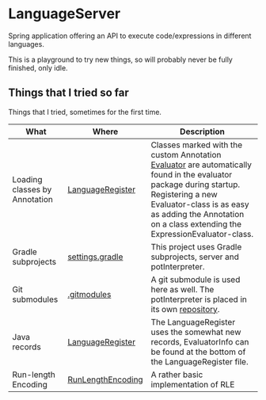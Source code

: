 # LanguageServer

Spring application offering an API to execute code/expressions in different languages.

This is a playground to try new things, so will probably never be fully finished, only idle.

## Things that I tried so far

Things that I tried, sometimes for the first time.

| What                          | Where                                                                                                        | Description                                                                                                                                                                                                                                                                                                                      |
|-------------------------------|--------------------------------------------------------------------------------------------------------------|----------------------------------------------------------------------------------------------------------------------------------------------------------------------------------------------------------------------------------------------------------------------------------------------------------------------------------|
| Loading classes by Annotation | [LanguageRegister](./server/src/main/java/at/schrer/languageServer/evaluation/LanguageRegister.java)         | Classes marked with the custom Annotation [Evaluator](./server/src/main/java/at/schrer/languageServer/evaluation/util/Evaluator.java) are automatically found in the evaluator package during startup. Registering a new Evaluator-class is as easy as adding the Annotation on a class extending the ExpressionEvaluator-class. |
| Gradle subprojects            | [settings.gradle](./settings.gradle)                                                                         | This project uses Gradle subprojects, server and potInterpreter.                                                                                                                                                                                                                                                                 |
| Git submodules                | [.gitmodules](./.gitmodules)                                                                                 | A git submodule is used here as well. The potInterpreter is placed in its own [repository](https://github.com/schrer/potInterpreter).                                                                                                                                                                                            |
| Java records                  | [LanguageRegister](./server/src/main/java/at/schrer/languageServer/evaluation/LanguageRegister.java)         | The LanguageRegister uses the somewhat new records, EvaluatorInfo can be found at the bottom of the LanguageRegister file.                                                                                                                                                                                                       |
| Run-length Encoding           | [RunLengthEncoding](./server/src/main/java/at/schrer/languageServer/util/compression/RunLengthEncoding.java) | A rather basic implementation of RLE                                                                 |